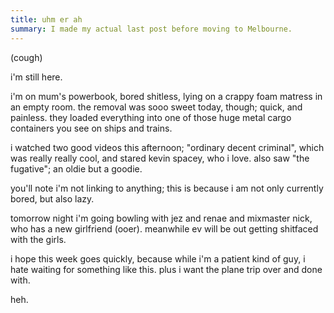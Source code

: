 ```yaml
---
title: uhm er ah
summary: I made my actual last post before moving to Melbourne.
---
```


(cough)

i'm still here.

i'm on mum's powerbook, bored shitless, lying on a crappy foam matress in an empty room. the removal was sooo sweet today, though; quick, and painless. they loaded everything into one of those huge metal cargo containers you see on ships and trains.

i watched two good videos this afternoon; "ordinary decent criminal", which was really really cool, and stared kevin spacey, who i love. also saw "the fugative"; an oldie but a goodie.

you'll note i'm not linking to anything; this is because i am not only currently bored, but also lazy.

tomorrow night i'm going bowling with jez and renae and mixmaster nick, who has a new girlfriend (ooer). meanwhile ev will be out getting shitfaced with the girls.

i hope this week goes quickly, because while i'm a patient kind of guy, i hate waiting for something like this. plus i want the plane trip over and done with.

heh.
